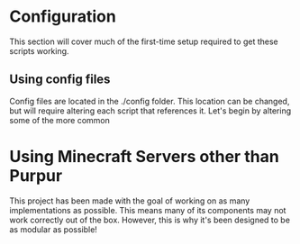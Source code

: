 # Configuration
This section will cover much of the first-time setup required to get these scripts working.

## Using config files
Config files are located in the ./config folder. This location can be changed, but will require altering each script that references it. Let's begin by altering some of the more common 

# Using Minecraft Servers other than Purpur
This project has been made with the goal of working on as many implementations as possible. This means many of its components may not work correctly out of the box. However, this is why it's been designed to be as modular as possible! 